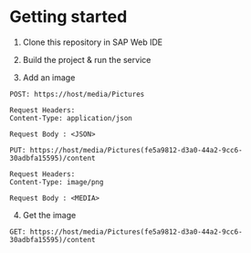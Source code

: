 # Getting started

1. Clone this repository in SAP Web IDE

2. Build the project & run the service

3. Add an image

```
POST: https://host/media/Pictures

Request Headers:
Content-Type: application/json

Request Body : <JSON>
```

```
PUT: https://host/media/Pictures(fe5a9812-d3a0-44a2-9cc6-30adbfa15595)/content

Request Headers:
Content-Type: image/png

Request Body : <MEDIA>
```

4. Get the image

```
GET: https://host/media/Pictures(fe5a9812-d3a0-44a2-9cc6-30adbfa15595)/content
```
